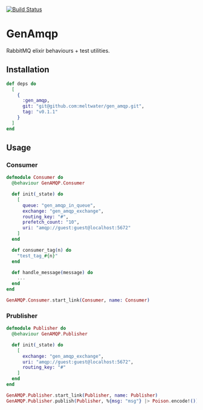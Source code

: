 [![Build Status](https://travis-ci.com/meltwater/gen_amqp.svg?token=JscQvnQYQz7Pr7TwvyZh&branch=master)](https://travis-ci.com/meltwater/gen_amqp)

# GenAmqp

RabbitMQ elixir behaviours + test utilities.

## Installation
~~~elixir
def deps do
  [
    {
      :gen_amqp,
      git: "git@github.com:meltwater/gen_amqp.git",
      tag: "v0.1.1"
    }
  ]
end
~~~

## Usage

### Consumer
~~~elixir
defmodule Consumer do
  @behaviour GenAMQP.Consumer

  def init(_state) do
    [
      queue: "gen_amqp_in_queue",
      exchange: "gen_amqp_exchange",
      routing_key: "#",
      prefetch_count: "10",
      uri: "amqp://guest:guest@localhost:5672"
    ]
  end

  def consumer_tag(n) do
    "test_tag_#{n}"
  end

  def handle_message(message) do
    ...
  end
end
~~~

~~~elixir
GenAMQP.Consumer.start_link(Consumer, name: Consumer)
~~~

### Prublisher
~~~elixir
defmodule Publisher do
  @behaviour GenAMQP.Publisher

  def init(_state) do
    [
      exchange: "gen_amqp_exchange",
      uri: "amqp://guest:guest@localhost:5672",
      routing_key: "#"
    ]
  end
end
~~~

~~~elixir
GenAMQP.Publisher.start_link(Publisher, name: Publisher)
GenAMQP.Publisher.publish(Publisher, %{msg: "msg"} |> Poison.encode!())
~~~
